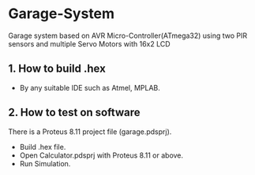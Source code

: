 # Garage-System
Garage system based on AVR Micro-Controller(ATmega32) using two PIR sensors and multiple Servo Motors with 16x2 LCD 
## 1. How to build .hex
 
* By any suitable IDE such as Atmel, MPLAB.

## 2. How to test on software

There is a Proteus 8.11 project file (garage.pdsprj).
* Build .hex file.
* Open Calculator.pdsprj with Proteus 8.11 or above.
* Run Simulation.
